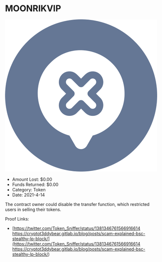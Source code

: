 # MOONRIKVIP
![MOONRIKVIP](/rektimages/MOONRIKVIP.png)
- Amount Lost: $0.00
- Funds Returned: $0.00
- Category: Token
- Date: 2021-4-14

The contract owner could disable the transfer function, which restricted users in selling their tokens.


Proof Links:
- [https://twitter.com/Token_Sniffer/status/1381346761566916614 https://cryptot3ddybear.gitlab.io/blog/posts/scam-explained-bsc-stealthy-lp-block/](https://twitter.com/Token_Sniffer/status/1381346761566916614 https://cryptot3ddybear.gitlab.io/blog/posts/scam-explained-bsc-stealthy-lp-block/)


